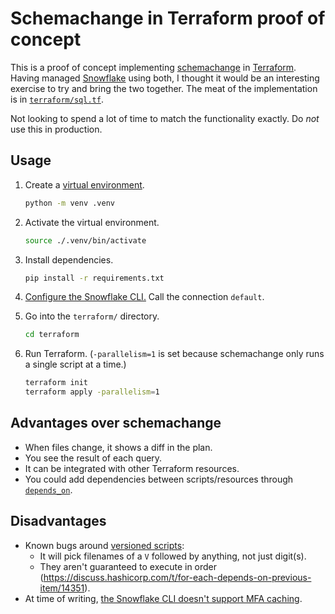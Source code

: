 # Schemachange in Terraform proof of concept

This is a proof of concept implementing [schemachange](https://github.com/Snowflake-Labs/schemachange) in [Terraform](https://www.terraform.io/). Having managed [Snowflake](https://www.snowflake.com/) using both, I thought it would be an interesting exercise to try and bring the two together. The meat of the implementation is in [`terraform/sql.tf`](terraform/sql.tf).

Not looking to spend a lot of time to match the functionality exactly. Do _not_ use this in production.

## Usage

1. Create a [virtual environment](https://docs.python.org/3/library/venv.html).

   ```sh
   python -m venv .venv
   ```

1. Activate the virtual environment.

   ```sh
   source ./.venv/bin/activate
   ```

1. Install dependencies.

   ```sh
   pip install -r requirements.txt
   ```

1. [Configure the Snowflake CLI.](https://docs.snowflake.com/en/developer-guide/snowflake-cli-v2/connecting/specify-credentials#how-to-add-credentials-using-a-sf-cli-connection-command) Call the connection `default`.
1. Go into the `terraform/` directory.

   ```sh
   cd terraform
   ```

1. Run Terraform. (`-parallelism=1` is set because schemachange only runs a single script at a time.)

   ```sh
   terraform init
   terraform apply -parallelism=1
   ```

## Advantages over schemachange

- When files change, it shows a diff in the plan.
- You see the result of each query.
- It can be integrated with other Terraform resources.
- You could add dependencies between scripts/resources through [`depends_on`](https://developer.hashicorp.com/terraform/language/meta-arguments/depends_on).

## Disadvantages

- Known bugs around [versioned scripts](https://github.com/Snowflake-Labs/schemachange?tab=readme-ov-file#versioned-script-naming):
  - It will pick filenames of a `V` followed by anything, not just digit(s).
  - They aren't guaranteed to execute in order (https://discuss.hashicorp.com/t/for-each-depends-on-previous-item/14351).
- At time of writing, [the Snowflake CLI doesn't support MFA caching](https://github.com/snowflakedb/snowflake-cli/issues/1163).
